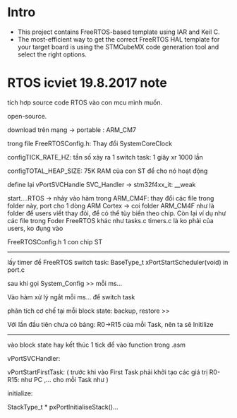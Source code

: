 # Intro
- This project contains FreeRTOS-based template using IAR and Keil C.
- The most-efficient way to get the correct FreeRTOS HAL template for your target board is using the STMCubeMX code generation tool and select the right options.

# RTOS icviet 19.8.2017 note
tích hơp source code RTOS vào con mcu mình muốn.

open-source.

download trên mạng -> portable : ARM_CM7

trong file FreeRTOSConfig.h: Thay đổi SystemCoreClock

configTICK_RATE_HZ: tần số xảy ra 1 switch task: 1 giây xr 1000 lần

configTOTAL_HEAP_SIZE: 75K RAM của con ST để cho nó hoạt động


define lại vPortSVCHandle SVC_Handler -> stm32f4xx_it: __weak

start….RTOS -> nhảy vào hàm trong ARM_CM4F: thay đổi các file trong folder này, port cho 1 dòng ARM Cortex -> coi folder ARM_CM4F như là folder để users viết thay đỏi, để có thể tùy biến theo chip. Còn lại ví dụ như các file trong Foder FreeRTOS khác như tasks.c timers.c là ko phải của users, ko đụng vào

FreeRTOSConfig.h 1 con chip ST

---
lấy timer để FreeRTOS switch task: BaseType_t xPortStartScheduler(void) in port.c

sau khi gọi System_Config >> mỗi ms…

Vào hàm xử lý ngắt mỗi ms… để switch task​

phân tích cơ chế tại mỗi block state: backup, restore >>

Với lần đầu tiên chưa có bảng: R0->R15 của mỗi Task, nên ta sẽ Initilize

---
vào block state hay kết thúc 1 tick để vào function trong .asm 

vPortSVCHandler:

vPortStartFirstTask: ( trước khi vào First Task phải khởi tạo các giá trị R0-R15: như PC ,… cho mỗi Task như )​

initialize: 

StackType_t * pxPortInitialiseStack()…
